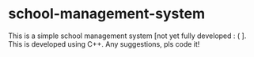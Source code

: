 # school-management-system
This is a simple school management system [not yet fully developed : ( ]. This is developed using C++. Any suggestions, pls code it!
